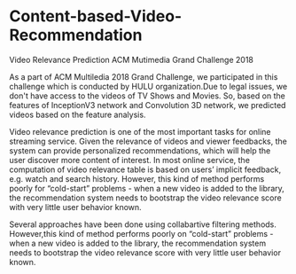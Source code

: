 # Content-based-Video-Recommendation
Video Relevance Prediction ACM Mutimedia Grand Challenge 2018

   As a part of ACM Multiledia 2018 Grand Challenge, we participated in this challenge which is conducted by HULU organization.Due to legal issues, we don't have access to the videos of TV Shows and Movies. So, based on the features of InceptionV3 network and Convolution 3D network, we predicted videos based on the feature analysis.

   Video relevance prediction is one of the most important tasks for online streaming service. Given the relevance of videos
and viewer feedbacks, the system can provide personalized recommendations, which will help the user discover more
content of interest. In most online service, the computation of video relevance table is based on users’ implicit feedback,
e.g. watch and search history. However, this kind of method performs poorly for “cold-start” problems - when a new video
is added to the library, the recommendation system needs to bootstrap the video relevance score with very little user
behavior known.

   Several approaches have been done using collabartive filtering methods. However,this kind of method performs poorly on “cold-start” problems - when a new video is added to the library, the recommendation system needs to bootstrap the video relevance score with very little user behavior known.     
